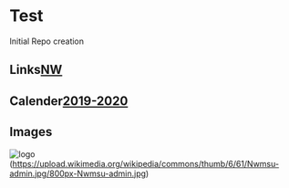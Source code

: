 # Test
Initial Repo creation
## Links[NW](https://www.nwmissouri.edu/)

## Calender[2019-2020](https://www.nwmissouri.edu/academics/calendar.htm)

## Images
![logo](https://upload.wikimedia.org/wikipedia/en/3/32/NW_Missouri_State_seal.png)
(https://upload.wikimedia.org/wikipedia/commons/thumb/6/61/Nwmsu-admin.jpg/800px-Nwmsu-admin.jpg)
